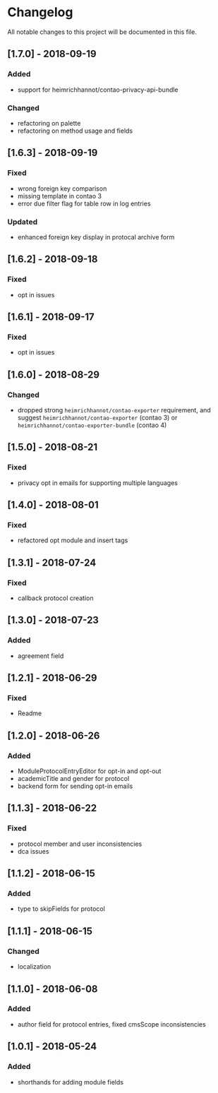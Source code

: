 # Changelog
All notable changes to this project will be documented in this file.

## [1.7.0] - 2018-09-19

### Added
- support for heimrichhannot/contao-privacy-api-bundle

### Changed
- refactoring on palette
- refactoring on method usage and fields

## [1.6.3] - 2018-09-19

### Fixed
- wrong foreign key comparison 
- missing template in contao 3
- error due filter flag for table row in log entries

### Updated
- enhanced foreign key display in protocal archive form

## [1.6.2] - 2018-09-18

### Fixed
- opt in issues

## [1.6.1] - 2018-09-17

### Fixed
- opt in issues

## [1.6.0] - 2018-08-29

### Changed
- dropped strong `heimrichhannot/contao-exporter` requirement, and suggest `heimrichhannot/contao-exporter` (contao 3) or `heimrichhannot/contao-exporter-bundle` (contao 4)

## [1.5.0] - 2018-08-21

### Fixed

- privacy opt in emails for supporting multiple languages

## [1.4.0] - 2018-08-01

### Fixed

- refactored opt module and insert tags

## [1.3.1] - 2018-07-24

### Fixed

- callback protocol creation

## [1.3.0] - 2018-07-23

### Added

- agreement field

## [1.2.1] - 2018-06-29

### Fixed

- Readme

## [1.2.0] - 2018-06-26

### Added

- ModuleProtocolEntryEditor for opt-in and opt-out
- academicTitle and gender for protocol
- backend form for sending opt-in emails

## [1.1.3] - 2018-06-22

### Fixed

- protocol member and user inconsistencies
- dca issues

## [1.1.2] - 2018-06-15

### Added

- type to skipFields for protocol

## [1.1.1] - 2018-06-15

### Changed

- localization

## [1.1.0] - 2018-06-08

### Added

- author field for protocol entries, fixed cmsScope inconsistencies

## [1.0.1] - 2018-05-24

### Added

- shorthands for adding module fields
